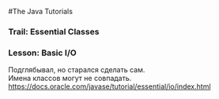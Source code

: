 #The Java Tutorials
### Trail: Essential Classes
### Lesson: Basic I/O

Подглябывал, но старался сделать сам. \
Имена классов могут не совпадать.
https://docs.oracle.com/javase/tutorial/essential/io/index.html

